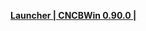 **[Launcher | CNCBWin 0.90.0 |  ](https://bhrpg-prod.oss-accelerate.aliyuncs.com/client/cn/20230202112711_Gqh20JqTKF8yCY7c/StarRail_setup_20230202111954.exe)**
